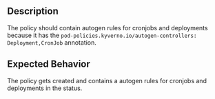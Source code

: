 ## Description

The policy should contain autogen rules for cronjobs and deployments because it has the `pod-policies.kyverno.io/autogen-controllers: Deployment,CronJob` annotation.

## Expected Behavior

The policy gets created and contains a autogen rules for cronjobs and deployments in the status.

